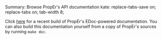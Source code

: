 Summary: Browse PropEr's API documentation
kate: replace-tabs-save on; replace-tabs on; tab-width 8;

Click [here](/doc "PropEr API Documentation") for a recent build of PropEr's
EDoc-powered documentation. You can also build this documentation yourself from
a copy of PropEr's sources by running `make doc`.
